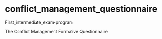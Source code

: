 # conflict_management_questionnaire
First_intermediate_exam-program

The Conflict Management Formative Questionnaire
